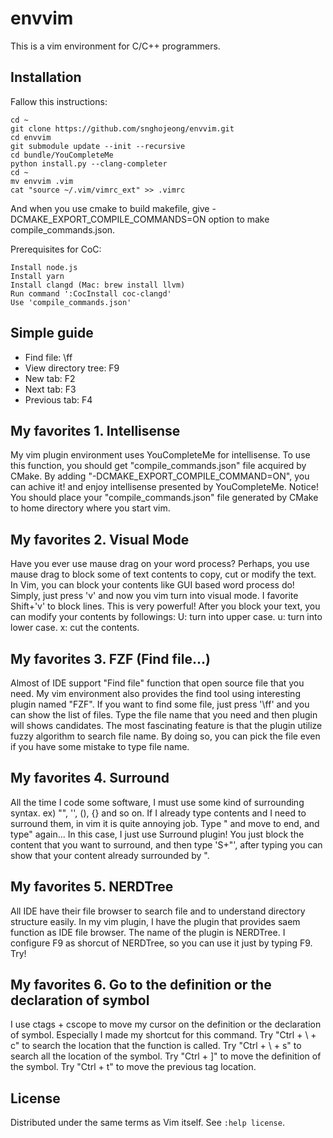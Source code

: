 envvim
============

This is a vim environment for C/C++ programmers.

Installation
------------

Fallow this instructions:

    cd ~
    git clone https://github.com/snghojeong/envvim.git
    cd envvim
    git submodule update --init --recursive
    cd bundle/YouCompleteMe
    python install.py --clang-completer
    cd ~
    mv envvim .vim
    cat "source ~/.vim/vimrc_ext" >> .vimrc

And when you use cmake to build makefile, give -DCMAKE\_EXPORT\_COMPILE\_COMMANDS=ON option to make compile\_commands.json.

Prerequisites for CoC:

    Install node.js
    Install yarn
    Install clangd (Mac: brew install llvm)
    Run command ':CocInstall coc-clangd'
    Use 'compile_commands.json'

Simple guide
------------

- Find file: \ff
- View directory tree: F9
- New tab: F2
- Next tab: F3
- Previous tab: F4

My favorites 1. Intellisense
------------

My vim plugin environment uses YouCompleteMe for intellisense.
To use this function, you should get "compile\_commands.json" file acquired by CMake.
By adding "-DCMAKE\_EXPORT\_COMPILE\_COMMAND=ON", you can achive it! and enjoy intellisense presented by YouCompleteMe.
Notice! You should place your "compile\_commands.json" file generated by CMake to home directory where you start vim.

My favorites 2. Visual Mode
------------

Have you ever use mause drag on your word process?
Perhaps, you use mause drag to block some of text contents to copy, cut or modify the text.
In Vim, you can block your contents like GUI based word process do!
Simply, just press 'v' and now you vim turn into visual mode.
I favorite Shift+'v' to block lines. This is very powerful!
After you block your text, you can modify your contents by followings:
  U: turn into upper case.
  u: turn into lower case.
  x: cut the contents.

My favorites 3. FZF (Find file...)
------------

Almost of IDE support "Find file" function that open source file that you need.
My vim environment also provides the find tool using interesting plugin named "FZF".
If you want to find some file, just press '\ff' and you can show the list of files.
Type the file name that you need and then plugin will shows candidates.
The most fascinating feature is that the plugin utilize fuzzy algorithm to search file name.
By doing so, you can pick the file even if you have some mistake to type file name.

My favorites 4. Surround
------------

All the time I code some software, I must use some kind of surrounding syntax. ex) "", '', (), {} and so on.
If I already type contents and I need to surround them, in vim it is quite annoying job. Type " and move to end, and type" again...
In this case, I just use Surround plugin! You just block the content that you want to surround, 
and then type 'S+"', after typing you can show that your content already surrounded by ".

My favorites 5. NERDTree
------------

All IDE have their file browser to search file and to understand directory structure easily.
In my vim plugin, I have the plugin that provides saem function as IDE file browser.
The name of the plugin is NERDTree.
I configure F9 as shorcut of NERDTree, so you can use it just by typing F9.
Try!

My favorites 6. Go to the definition or the declaration of symbol
------------

I use ctags + cscope to move my cursor on the definition or the declaration of symbol.
Especially I made my shortcut for this command.
Try "Ctrl + \\ + c" to search the location that the function is called.
Try "Ctrl + \\ + s" to search all the location of the symbol.
Try "Ctrl + ]" to move the definition of the symbol.
Try "Ctrl + t" to move the previous tag location.

License
-------

Distributed under the same terms as Vim itself.
See `:help license`.
